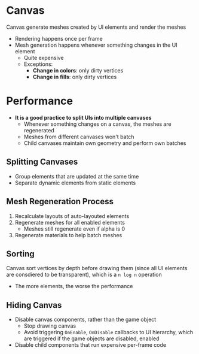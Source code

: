 # Canvas

Canvas generate meshes created by UI elements and render the meshes

- Rendering happens once per frame
- Mesh generation happens whenever something changes in the UI element
  - Quite expensive
  - Exceptions:
    - **Change in colors**: only dirty vertices
    - **Change in fills**: only dirty vertices

# Performance

- **It is a good practice to split UIs into multiple canvases**
  - Whenever something changes on a canvas, the meshes are regenerated
  - Meshes from different canvases won't batch
  - Child canvases maintain own geometry and perform own batches

## Splitting Canvases

- Group elements that are updated at the same time
- Separate dynamic elements from static elements

## Mesh Regeneration Process

1. Recalculate layouts of auto-layouted elements
2. Regenerate meshes for all enabled elements
   - Meshes still regenerate even if alpha is 0
3. Regenerate materials to help batch meshes

## Sorting

Canvas sort vertices by depth before drawing them (since all UI elements are
consdiered to be transparent), which is a `n log n` operation

- The more elements, the worse the performance

## Hiding Canvas

- Disable canvas components, rather than the game object
  - Stop drawing canvas
  - Avoid triggering `OnEnable`, `OnDisable` callbacks to UI hierarchy, which
    are triggered if the game objects are disabled, enabled
- Disable child components that run expensive per-frame code
